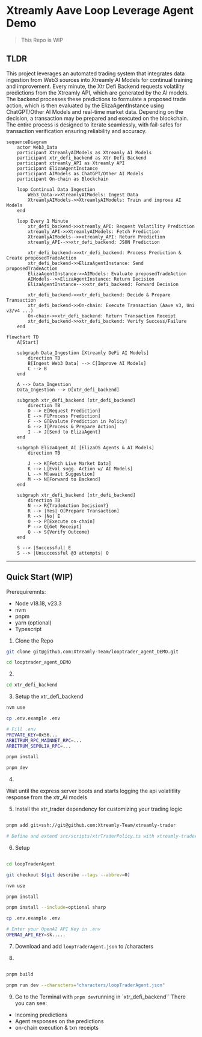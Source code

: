 # Xtreamly Aave Loop Leverage Agent Demo
>This Repo is WIP 

## TLDR
This project leverages an automated trading system that integrates data ingestion from Web3 sources into Xtreamly AI Models for continual training and improvement. Every minute, the Xtr Defi Backend requests volatility predictions from the Xtreamly API, which are generated by the AI models. The backend processes these predictions to formulate a proposed trade action, which is then evaluated by the ElizaAgentInstance using ChatGPT/Other AI Models and real-time market data. Depending on the decision, a transaction may be prepared and executed on the blockchain. The entire process is designed to iterate seamlessly, with fail-safes for transaction verification ensuring reliability and accuracy.



```mermaid
sequenceDiagram
    actor Web3_Data 
    participant XtreamlyAIModels as Xtreamly AI Models
    participant xtr_defi_backend as Xtr Defi Backend
    participant xtreamly_API as Xtreamly API
    participant ElizaAgentInstance
    participant AIModels as ChatGPT/Other AI Models
    participant On-chain as Blockchain

    loop Continual Data Ingestion
        Web3_Data->>XtreamlyAIModels: Ingest Data
        XtreamlyAIModels->>XtreamlyAIModels: Train and improve AI Models
    end

    loop Every 1 Minute
        xtr_defi_backend->>xtreamly_API: Request Volatility Prediction
        xtreamly_API->>XtreamlyAIModels: Fetch Prediction
        XtreamlyAIModels-->>xtreamly_API: Return Prediction
        xtreamly_API-->>xtr_defi_backend: JSON Prediction

        xtr_defi_backend->>xtr_defi_backend: Process Prediction & Create proposedTradeAction
        xtr_defi_backend->>ElizaAgentInstance: Send proposedTradeAction
        ElizaAgentInstance->>AIModels: Evaluate proposedTradeAction
        AIModels-->>ElizaAgentInstance: Return Decision
        ElizaAgentInstance-->>xtr_defi_backend: Forward Decision

        xtr_defi_backend->>xtr_defi_backend: Decide & Prepare Transaction
        xtr_defi_backend->>On-chain: Execute Transaction (Aave v3, Uni v3/v4 ...)
        On-chain->>xtr_defi_backend: Return Transaction Receipt
        xtr_defi_backend->>xtr_defi_backend: Verify Success/Failure
    end

```



```mermaid
flowchart TD
    A[Start]

    subgraph Data_Ingestion [Xtreamly DeFi AI Models]
        direction TB
        B[Ingest Web3 Data] --> C[Improve AI Models]
        C --> B
    end

    A --> Data_Ingestion
    Data_Ingestion --> D[xtr_defi_backend]

    subgraph xtr_defi_backend [xtr_defi_backend]
        direction TB
        D --> E[Request Prediction]
        E --> F[Process Prediction]
        F --> G[Evalute Prediction in Policy]
        G --> I[Process & Prepare Action]
        I --> J[Send to ElizaAgent]
    end

    subgraph ElizaAgent_AI [ElizaOS Agents & AI Models]
        direction TB
        
        J --> K[Fetch Live Market Data]
        K --> L[Eval sugg. Action w/ AI Models]
        L --> M[await Suggestion]
        M --> N[Forward to Backend]
    end

    subgraph xtr_defi_backend [xtr_defi_backend]
        direction TB
        N --> R{TradeAction Decision?}
        R --> |Yes| O[Prepare Transaction]
        R --> |No| E
        O --> P[Execute on-chain]
        P --> Q[Get Receipt]
        Q --> S{Verify Outcome}
    end

    S --> |Successful| E
    S --> |Unsuccessful @3 attempts| O
```


----

## Quick Start (WIP)

Prerequiremnts: 

- Node v18.18, v23.3
- nvm 
- pnpm 
- yarn (optional)
- Typescript



1) Clone the Repo
```bash
git clone git@github.com:Xtreamly-Team/looptrader_agent_DEMO.git

cd looptrader_agent_DEMO
```

2)
```bash 
cd xtr_defi_backend
```

3) Setup the xtr_defi_backend

```bash 
nvm use

cp .env.example .env

# Fill .env 
PRIVATE_KEY=0x56...
ARBITRUM_RPC_MAINNET_RPC=...
ARBITRUM_SEPOLIA_RPC=...

pnpm install

pnpm dev
```

4)

Wait until the express server boots and starts logging the api volatitlity response from the xtr_AI models

5) Install the xtr_trader dependency for customizing your trading logic

```bash

pnpm add git+ssh://git@github.com:Xtreamly-Team/xtreamly-trader

# Define and extend src/scripts/xtrTraderPolicy.ts with xtreamly-trader package. 

```

6) Setup 

```bash

cd loopTraderAgent

git checkout $(git describe --tags --abbrev=0)

nvm use

pnpm install 

pnpm install --include=optional sharp

cp .env.example .env

# Enter your OpenAI API Key in .env
OPENAI_API_KEY=sk.....

```

7) Download and add `loopTraderAgent.json` to /characters

8) 

```bash

pnpm build

pnpm run dev --characters="characters/loopTraderAgent.json"

```

9) Go to the Terminal with `pnpm dev`running in `xtr_defi_backend``
There you can see: 

- Incoming predictions
- Agent responses on the predictions
- on-chain execution & txn receipts


